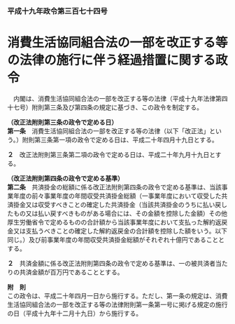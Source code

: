 ### 平成十九年政令第三百七十四号  
# 消費生活協同組合法の一部を改正する等の法律の施行に伴う経過措置に関する政令  
　内閣は、消費生活協同組合法の一部を改正する等の法律（平成十九年法律第四十七号）附則第三条及び第四条の規定に基づき、この政令を制定する。  
  
**（改正法附則第三条の政令で定める日）**  
**第一条**　消費生活協同組合法の一部を改正する等の法律（以下「改正法」という。）附則第三条第一項の政令で定める日は、平成二十年四月十九日とする。  
  
**２**　改正法附則第三条第二項の政令で定める日は、平成二十年九月十九日とする。  
  
**（改正法附則第四条の政令で定める基準）**  
**第二条**　共済掛金の総額に係る改正法附則第四条の政令で定める基準は、当該事業年度の前々事業年度の年間収受共済掛金総額（一事業年度において収受した共済掛金又は収受すべきことの確定した共済掛金（当該共済掛金のうちに払い戻したもの又は払い戻すべきものがある場合には、その金額を控除した金額）その他厚生労働省令で定めるものの合計額から当該事業年度において支払った解約返戻金又は支払うべきことの確定した解約返戻金の合計額を控除した額をいう。以下同じ。）及び前事業年度の年間収受共済掛金総額がそれぞれ十億円であることとする。  
  
**２**　共済金額に係る改正法附則第四条の政令で定める基準は、一の被共済者当たりの共済金額が百万円であることとする。  
  
**附　則**  
この政令は、平成二十年四月一日から施行する。ただし、第一条の規定は、消費生活協同組合法の一部を改正する等の法律附則第一条第一号に掲げる規定の施行の日（平成十九年十二月十九日）から施行する。  
  
